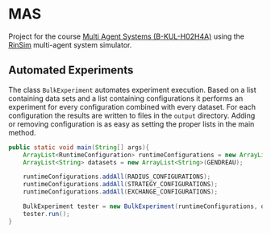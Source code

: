 MAS
===

Project for the course [Multi Agent Systems (B-KUL-H02H4A)](http://onderwijsaanbod.kuleuven.be/syllabi/e/H02H4AE.htm) using the [RinSim](https://github.com/rinde/RinSim) multi-agent system simulator.

## Automated Experiments

The class `BulkExperiment` automates experiment execution. Based on a list containing data sets and a list containing configurations it performs an experiment for every configuration combined with every dataset. For each configuration the results are written to files in the `output` directory. Adding or removing configuration is as easy as setting the proper lists in the main method.

```java
public static void main(String[] args){
    ArrayList<RuntimeConfiguration> runtimeConfigurations = new ArrayList<RuntimeConfiguration>();
    ArrayList<String> datasets = new ArrayList<String>(GENDREAU);

    runtimeConfigurations.addAll(RADIUS_CONFIGURATIONS);
    runtimeConfigurations.addAll(STRATEGY_CONFIGURATIONS);
    runtimeConfigurations.addAll(EXCHANGE_CONFIGURATIONS);

    BulkExperiment tester = new BulkExperiment(runtimeConfigurations, datasets);
    tester.run();
}
```